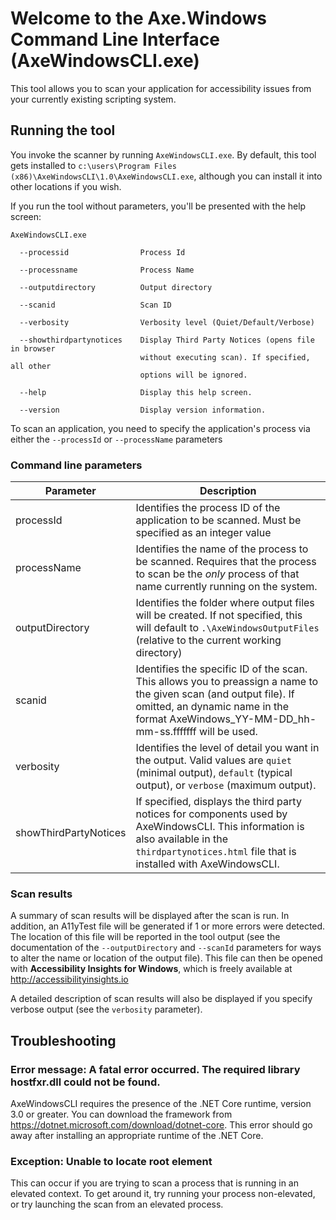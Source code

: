﻿# Welcome to the Axe.Windows Command Line Interface (AxeWindowsCLI.exe)

This tool allows you to scan your application for accessibility issues from your currently existing scripting system.

## Running the tool
You invoke the scanner by running `AxeWindowsCLI.exe`. By default, this tool gets installed to `c:\users\Program Files (x86)\AxeWindowsCLI\1.0\AxeWindowsCLI.exe`, although you can install it into other locations if you wish.

If you run the tool without parameters, you'll be presented with the help screen:

```
AxeWindowsCLI.exe

  --processid                Process Id

  --processname              Process Name

  --outputdirectory          Output directory

  --scanid                   Scan ID

  --verbosity                Verbosity level (Quiet/Default/Verbose)

  --showthirdpartynotices    Display Third Party Notices (opens file in browser
                             without executing scan). If specified, all other
                             options will be ignored.

  --help                     Display this help screen.

  --version                  Display version information.
```

  To scan an application, you need to specify the application's process via either the `--processId` or `--processName` parameters

### Command line parameters

Parameter|Description
|---|---|
|processId|Identifies the process ID of the application to be scanned. Must be specified as an integer value|
|processName|Identifies the name of the process to be scanned. Requires that the process to scan be the _only_ process of that name currently running on the system.|
|outputDirectory|Identifies the folder where output files will be created. If not specified, this will default to `.\AxeWindowsOutputFiles` (relative to the current working directory)|
|scanid|Identifies the specific ID of the scan. This allows you to preassign a name to the given scan (and output file). If omitted, an dynamic name in the format AxeWindows_YY-MM-DD_hh-mm-ss.fffffff will be used.|
|verbosity|Identifies the level of detail you want in the output. Valid values are `quiet` (minimal output), `default` (typical output), or `verbose` (maximum output).
|showThirdPartyNotices|If specified, displays the third party notices for components used by AxeWindowsCLI. This information is also available in the `thirdpartynotices.html` file that is installed with AxeWindowsCLI.

### Scan results
A summary of scan results will be displayed after the scan is run. In addition, an A11yTest file will be generated if 1 or more errors were detected. The location of this file will be reported in the tool output (see the documentation of the `--outputDirectory` and `--scanId` parameters for ways to alter the name or location of the output file). This file can then be opened with **Accessibility Insights for Windows**, which is freely available at http://accessibilityinsights.io

A detailed description of scan results will also be displayed if you specify verbose output (see the `verbosity` parameter).

## Troubleshooting

### Error message: A fatal error occurred. The required library hostfxr.dll could not be found.
AxeWindowsCLI requires the presence of the .NET Core runtime, version 3.0 or greater. You can download the framework from https://dotnet.microsoft.com/download/dotnet-core. This error should go away after installing an appropriate runtime of the .NET Core.

### Exception: Unable to locate root element
This can occur if you are trying to scan a process that is running in an elevated context. To get around it, try running your process non-elevated, or try launching the scan from an elevated process.
